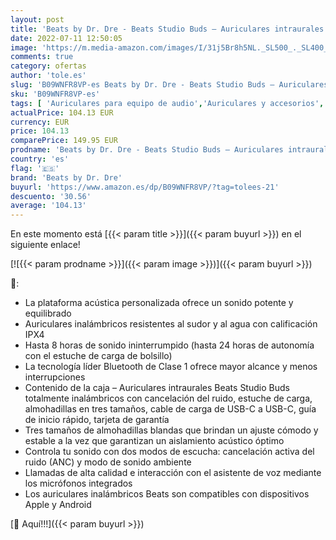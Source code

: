 ```yaml
---
layout: post
title: 'Beats by Dr. Dre - Beats Studio Buds – Auriculares intraurales Totalmente inalámbricos con cancelación del Ruido – Auriculares Bluetooth Resistentes al Sudor  compatibles con Apple y Android – Rosa Atardecer'
date: 2022-07-11 12:50:05
image: 'https://m.media-amazon.com/images/I/31j5Br8h5NL._SL500_._SL400_.jpg'
comments: true
category: ofertas
author: 'tole.es'
slug: 'B09WNFR8VP-es Beats by Dr. Dre - Beats Studio Buds – Auriculares...'
sku: 'B09WNFR8VP-es'
tags: [ 'Auriculares para equipo de audio','Auriculares y accesorios','Electrónica','apple','beats by dr. dre','🇪🇸', ]
actualPrice: 104.13 EUR
currency: EUR
price: 104.13
comparePrice: 149.95 EUR
prodname: 'Beats by Dr. Dre - Beats Studio Buds – Auriculares intraurales Totalmente inalámbricos con cancelación del Ruido – Auriculares Bluetooth Resistentes al Sudor  compatibles con Apple y Android – Rosa Atardecer'
country: 'es'
flag: '🇪🇸'
brand: 'Beats by Dr. Dre'
buyurl: 'https://www.amazon.es/dp/B09WNFR8VP/?tag=tolees-21'
descuento: '30.56'
average: '104.13'
---
```


En este momento está [{{< param title >}}]({{< param buyurl >}}) en el siguiente enlace!

[![{{< param prodname >}}]({{< param image >}})]({{< param buyurl >}})

🔎:

- La plataforma acústica personalizada ofrece un sonido potente y equilibrado
- Auriculares inalámbricos resistentes al sudor y al agua con calificación IPX4
- Hasta 8 horas de sonido ininterrumpido (hasta 24 horas de autonomía con el estuche de carga de bolsillo)
- La tecnología líder Bluetooth de Clase 1 ofrece mayor alcance y menos interrupciones
- Contenido de la caja – Auriculares intraurales Beats Studio Buds totalmente inalámbricos con cancelación del ruido, estuche de carga, almohadillas en tres tamaños, cable de carga de USB-C a USB-C, guía de inicio rápido, tarjeta de garantía
- Tres tamaños de almohadillas blandas que brindan un ajuste cómodo y estable a la vez que garantizan un aislamiento acústico óptimo
- Controla tu sonido con dos modos de escucha: cancelación activa del ruido (ANC) y modo de sonido ambiente
- Llamadas de alta calidad e interacción con el asistente de voz mediante los micrófonos integrados
- Los auriculares inalámbricos Beats son compatibles con dispositivos Apple y Android

[🛒 Aquí!!!]({{< param buyurl >}})
